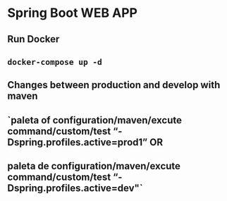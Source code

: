# Spring Boot WEB APP

## Run Docker

## `docker-compose up -d `

## Changes between production and develop with maven

## `paleta of configuration/maven/excute command/custom/test “-Dspring.profiles.active=prod1” OR

## paleta de configuration/maven/excute command/custom/test “-Dspring.profiles.active=dev"`